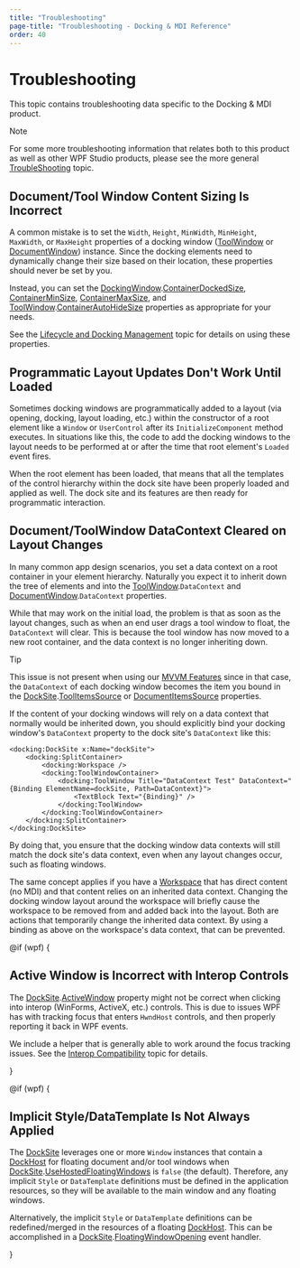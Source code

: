 ```yaml
---
title: "Troubleshooting"
page-title: "Troubleshooting - Docking & MDI Reference"
order: 40
---
```

# Troubleshooting

This topic contains troubleshooting data specific to the Docking & MDI product.

> [!NOTE]
> For some more troubleshooting information that relates both to this product as well as other WPF Studio products, please see the more general [TroubleShooting](../troubleshooting.md) topic.

## Document/Tool Window Content Sizing Is Incorrect

A common mistake is to set the `Width`, `Height`, `MinWidth`, `MinHeight`, `MaxWidth`, or `MaxHeight` properties of a docking window ([ToolWindow](xref:@ActiproUIRoot.Controls.Docking.ToolWindow) or [DocumentWindow](xref:@ActiproUIRoot.Controls.Docking.DocumentWindow)) instance.  Since the docking elements need to dynamically change their size based on their location, these properties should never be set by you.

Instead, you can set the [DockingWindow](xref:@ActiproUIRoot.Controls.Docking.DockingWindow).[ContainerDockedSize](xref:@ActiproUIRoot.Controls.Docking.DockingWindow.ContainerDockedSize), [ContainerMinSize](xref:@ActiproUIRoot.Controls.Docking.DockingWindow.ContainerMinSize), [ContainerMaxSize](xref:@ActiproUIRoot.Controls.Docking.DockingWindow.ContainerMaxSize), and [ToolWindow](xref:@ActiproUIRoot.Controls.Docking.ToolWindow).[ContainerAutoHideSize](xref:@ActiproUIRoot.Controls.Docking.ToolWindow.ContainerAutoHideSize) properties as appropriate for your needs.

See the [Lifecycle and Docking Management](docking-window-features/lifecycle-and-docking-management.md) topic for details on using these properties.

## Programmatic Layout Updates Don't Work Until Loaded

Sometimes docking windows are programmatically added to a layout (via opening, docking, layout loading, etc.) within the constructor of a root element like a `Window` or `UserControl` after its `InitializeComponent` method executes.  In situations like this, the code to add the docking windows to the layout needs to be performed at or after the time that root element's `Loaded` event fires.

When the root element has been loaded, that means that all the templates of the control hierarchy within the dock site have been properly loaded and applied as well.  The dock site and its features are then ready for programmatic interaction.

## Document/ToolWindow DataContext Cleared on Layout Changes

In many common app design scenarios, you set a data context on a root container in your element hierarchy.  Naturally you expect it to inherit down the tree of elements and into the [ToolWindow](xref:@ActiproUIRoot.Controls.Docking.ToolWindow).`DataContext` and [DocumentWindow](xref:@ActiproUIRoot.Controls.Docking.DocumentWindow).`DataContext` properties.

While that may work on the initial load, the problem is that as soon as the layout changes, such as when an end user drags a tool window to float, the `DataContext` will clear.  This is because the tool window has now moved to a new root container, and the data context is no longer inheriting down.

> [!TIP]
> This issue is not present when using our [MVVM Features](mvvm-features.md) since in that case, the `DataContext` of each docking window becomes the item you bound in the [DockSite](xref:@ActiproUIRoot.Controls.Docking.DockSite).[ToolItemsSource](xref:@ActiproUIRoot.Controls.Docking.DockSite.ToolItemsSource) or [DocumentItemsSource](xref:@ActiproUIRoot.Controls.Docking.DockSite.DocumentItemsSource) properties.

If the content of your docking windows will rely on a data context that normally would be inherited down, you should explicitly bind your docking window's `DataContext` property to the dock site's `DataContext` like this:

```xaml
<docking:DockSite x:Name="dockSite">
	<docking:SplitContainer>
		<docking:Workspace />
		<docking:ToolWindowContainer>
			<docking:ToolWindow Title="DataContext Test" DataContext="{Binding ElementName=dockSite, Path=DataContext}">
				<TextBlock Text="{Binding}" />
			</docking:ToolWindow>
		</docking:ToolWindowContainer>
	</docking:SplitContainer>
</docking:DockSite>
```

By doing that, you ensure that the docking window data contexts will still match the dock site's data context, even when any layout changes occur, such as floating windows.

The same concept applies if you have a [Workspace](workspace-mdi-features/workspace.md) that has direct content (no MDI) and that content relies on an inherited data context.  Changing the docking window layout around the workspace will briefly cause the workspace to be removed from and added back into the layout.  Both are actions that temporarily change the inherited data context.  By using a binding as above on the workspace's data context, that can be prevented.

@if (wpf) {

## Active Window is Incorrect with Interop Controls

The [DockSite](xref:@ActiproUIRoot.Controls.Docking.DockSite).[ActiveWindow](xref:@ActiproUIRoot.Controls.Docking.DockSite.ActiveWindow) property might not be correct when clicking into interop (WinForms, ActiveX, etc.) controls.  This is due to issues WPF has with tracking focus that enters `HwndHost` controls, and then properly reporting it back in WPF events.

We include a helper that is generally able to work around the focus tracking issues.  See the [Interop Compatibility](interop-compatibility.md) topic for details.

}

@if (wpf) {

## Implicit Style/DataTemplate Is Not Always Applied

The [DockSite](xref:@ActiproUIRoot.Controls.Docking.DockSite) leverages one or more `Window` instances that contain a [DockHost](xref:@ActiproUIRoot.Controls.Docking.DockHost) for floating document and/or tool windows when [DockSite](xref:@ActiproUIRoot.Controls.Docking.DockSite).[UseHostedFloatingWindows](xref:@ActiproUIRoot.Controls.Docking.DockSite.UseHostedFloatingWindows) is `false` (the default).  Therefore, any implicit `Style` or `DataTemplate` definitions must be defined in the application resources, so they will be available to the main window and any floating windows.

Alternatively, the implicit `Style` or `DataTemplate` definitions can be redefined/merged in the resources of a floating [DockHost](xref:@ActiproUIRoot.Controls.Docking.DockHost).  This can be accomplished in a [DockSite](xref:@ActiproUIRoot.Controls.Docking.DockSite).[FloatingWindowOpening](xref:@ActiproUIRoot.Controls.Docking.DockSite.FloatingWindowOpening) event handler.

}
